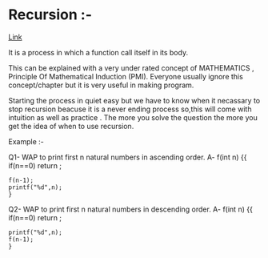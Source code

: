 # Recursion :- 

[Link](https://youtu.be/TZR6tMs4vmQ)

It is a process in which a function call itself in its body.

This can be explained with a very under rated concept of MATHEMATICS , Principle Of Mathematical Induction (PMI). Everyone usually ignore this concept/chapter but it is very useful in making program.

Starting the process in quiet easy but we have to know when it necassary to stop recursion beacuse it is a never ending process so,this will come with intuition as well as practice .
The more you solve the question the more you get the idea of when to use recursion.

Example :- 

Q1- WAP to print first n natural numbers in ascending order.
A-  f(int n)
    {{
    if(n==0)
    return ;
    
    f(n-1);
    printf("%d",n);
    }
    

Q2- WAP to print first n natural numbers in descending order.
A-  f(int n)
    {{
    if(n==0)
    return ;
    
    printf("%d",n);
    f(n-1);
    }
